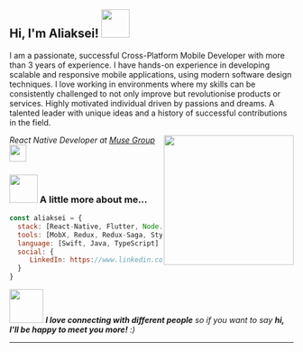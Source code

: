 <h2> Hi, I'm Aliaksei! <img src="https://media.giphy.com/media/mGcNjsfWAjY5AEZNw6/giphy.gif" width="50"></h2>
<p>I am a passionate, successful Cross-Platform Mobile Developer with more than 3 years of experience. I have hands-on experience in developing scalable and responsive mobile applications, using modern software design techniques. I love working in environments where my skills can be consistently challenged to not only improve but revolutionise products or services. Highly motivated individual driven by passions and dreams. A talented leader with unique ideas and a history of successful contributions in the field.</p>
<img align='right' src="https://media.giphy.com/media/ieyl9zmCjO4b4t6qoY/giphy.gif" width="230">
<p><em>React Native Developer at <a href="https://mu.se/">Muse Group</a><img src="https://media.giphy.com/media/WUlplcMpOCEmTGBtBW/giphy.gif" width="30"> 
</em></p>



### <img src="https://media.giphy.com/media/VgCDAzcKvsR6OM0uWg/giphy.gif" width="50"> A little more about me...  

```javascript
const aliaksei = {
  stack: [React-Native, Flutter, Node.js],
  tools: [MobX, Redux, Redux-Saga, Styled-Components, i18next],
  language: [Swift, Java, TypeScript]
  social: {
     LinkedIn: https://www.linkedin.com/in/dev-event
  }
}
```

<img src="https://media.giphy.com/media/LnQjpWaON8nhr21vNW/giphy.gif" width="60"> <em><b>I love connecting with different people</b> so if you want to say <b>hi, I'll be happy to meet you more!</b> :)</em>

---
